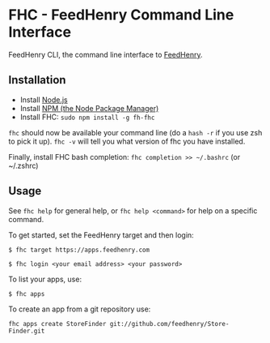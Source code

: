 FHC - FeedHenry Command Line Interface
======================================

FeedHenry CLI, the command line interface to [FeedHenry](http://www.feedhenry.com).

## Installation

* Install [Node.js](http://nodejs.org/)
* Install [NPM (the Node Package Manager)](http://npmjs.org/)
* Install FHC: `sudo npm install -g fh-fhc`

`fhc` should now be available your command line (do a `hash -r` if you use zsh to pick it up). `fhc -v` will tell you what version of fhc you have installed.

Finally, install FHC bash completion: `fhc completion >> ~/.bashrc` (or ~/.zshrc)

## Usage

See `fhc help` for general help, or `fhc help <command>` for help on a specific command.

To get started, set the FeedHenry target and then login:

`$ fhc target https://apps.feedhenry.com`

`$ fhc login <your email address> <your password>`

To list your apps, use:

`$ fhc apps`

To create an app from a git repository use:

`fhc apps create StoreFinder git://github.com/feedhenry/Store-Finder.git`


